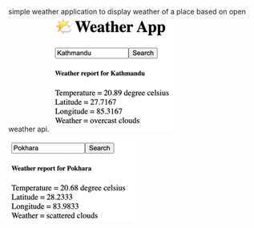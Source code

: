 simple weather application to display weather of a place based on open weather api.
![img.png](img.png)

![img_1.png](img_1.png)
